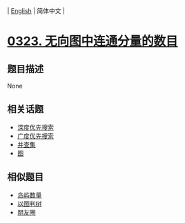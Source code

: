 
| [English](README_EN.md) | 简体中文 |
# [0323. 无向图中连通分量的数目](https://leetcode-cn.com/problems/number-of-connected-components-in-an-undirected-graph/)
## 题目描述
None
## 相关话题
- [深度优先搜索](https://leetcode-cn.com/tag/depth-first-search)
- [广度优先搜索](https://leetcode-cn.com/tag/breadth-first-search)
- [并查集](https://leetcode-cn.com/tag/union-find)
- [图](https://leetcode-cn.com/tag/graph)
## 相似题目
- [岛屿数量](../number-of-islands/README.md)
- [以图判树](../graph-valid-tree/README.md)
- [朋友圈](../friend-circles/README.md)
